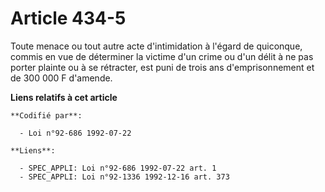 # Article 434-5

Toute menace ou tout autre acte d'intimidation à l'égard de quiconque, commis en vue de déterminer la victime d'un crime ou
d'un délit à ne pas porter plainte ou à se rétracter, est puni de trois ans d'emprisonnement et de 300 000 F d'amende.

**Liens relatifs à cet article**

	**Codifié par**:

	  - Loi n°92-686 1992-07-22

	**Liens**:

	  - SPEC_APPLI: Loi n°92-686 1992-07-22 art. 1
	  - SPEC_APPLI: Loi n°92-1336 1992-12-16 art. 373
